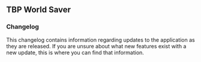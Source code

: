 ## TBP World Saver
### Changelog
This changelog contains information regarding updates to the application as they are released. If you are unsure about what new features exist with a new update, this is where you can find that information.
